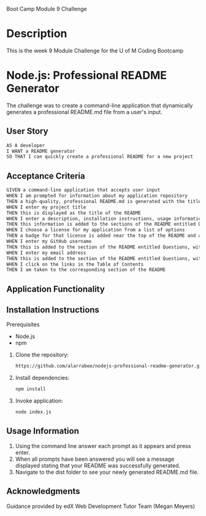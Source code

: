 Boot Camp Module 9 Challenge

# Description
This is the week 9 Module Challenge for the U of M Coding Bootcamp

# Node.js: Professional README Generator
The challenge was to create a command-line application that dynamically generates a professional README.md file from a user's input.

## User Story
```md
AS A developer
I WANT a README generator
SO THAT I can quickly create a professional README for a new project
```

## Acceptance Criteria
```md
GIVEN a command-line application that accepts user input
WHEN I am prompted for information about my application repository
THEN a high-quality, professional README.md is generated with the title of my project and sections entitled Description, Table of Contents, Installation, Usage, License, Contributing, Tests, and Questions
WHEN I enter my project title
THEN this is displayed as the title of the README
WHEN I enter a description, installation instructions, usage information, contribution guidelines, and test instructions
THEN this information is added to the sections of the README entitled Description, Installation, Usage, Contributing, and Tests
WHEN I choose a license for my application from a list of options
THEN a badge for that license is added near the top of the README and a notice is added to the section of the README entitled License that explains which license the application is covered under
WHEN I enter my GitHub username
THEN this is added to the section of the README entitled Questions, with a link to my GitHub profile
WHEN I enter my email address
THEN this is added to the section of the README entitled Questions, with instructions on how to reach me with additional questions
WHEN I click on the links in the Table of Contents
THEN I am taken to the corresponding section of the README
```

## Application Functionality

## Installation Instructions
Prerequisites
- Node.js
- npm
  
1. Clone the repository:
   ```bash
   https://github.com/alarrabee/nodejs-professional-readme-generator.git
   ```
3. Install dependencies:
   ```bash
   npm install
   ```
5. Invoke application:
   ```bash
   node index.js
   ```

## Usage Information
1. Using the command line answer each prompt as it appears and press enter.
2. When all prompts have been answered you will see a message displayed stating that your README was successfully generated.
3. Navigate to the dist folder to see your newly generated README.md file.

## Acknowledgments
Guidance provided by edX Web Development Tutor Team (Megan Meyers)
